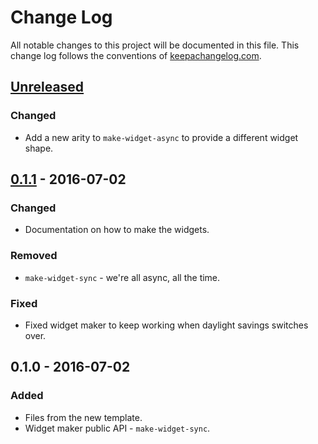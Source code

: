 # Change Log
All notable changes to this project will be documented in this file. This change log follows the conventions of [keepachangelog.com](http://keepachangelog.com/).

## [Unreleased]
### Changed
- Add a new arity to `make-widget-async` to provide a different widget shape.

## [0.1.1] - 2016-07-02
### Changed
- Documentation on how to make the widgets.

### Removed
- `make-widget-sync` - we're all async, all the time.

### Fixed
- Fixed widget maker to keep working when daylight savings switches over.

## 0.1.0 - 2016-07-02
### Added
- Files from the new template.
- Widget maker public API - `make-widget-sync`.

[Unreleased]: https://github.com/your-name/clj-web/compare/0.1.1...HEAD
[0.1.1]: https://github.com/your-name/clj-web/compare/0.1.0...0.1.1
